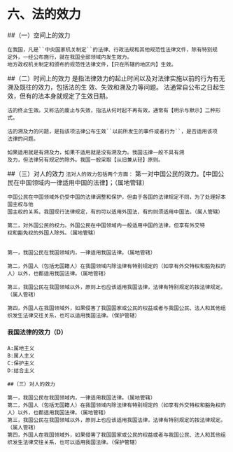 # 六、法的效力

##（一）空间上的效力

    在我国，凡是``中央国家机关制定``的法律、行政法规和其他规范性法律文件，除有特别规
    定外，一经公布施行，就在我国全部领域内发生效力。
    地方政权机关制定和颁布的规范性法律文件，【只在所辖的地区内】生效。

##（二）时间上的效力
    是指法律效力的起止时间以及对法律实施以前的行为有无溯及既往的效力，包括法的生
    效、失效和溯及力等问题。
    法通常自公布之日起生效，但有的法本身就规定了生效日期。
    
    法的终止生效。又称法的废止与失效，指法从何时起不再有效，通常有【明示与默示】二种形式。
    
    法的溯及力的问题，是指该项法律公布生效``以前所发生的事件或者行为``，是否适用该项
    法律的问题。
    
    如果适用就是有溯及力，如果不适用就是没有溯及力。我国法律一般不具有溯
    及力，但法律另有规定的除外。我国一般采取【从旧兼从轻】原则。

##（三）对人的效力
    ``法对人的效力包括两个方面：``
    第一对中国公民的效力。【中国公民在中国领域内一律适用中国的法律】；（属地管辖）
    
    中国公民在中国领域外仍受中国的法律调整和保护，但由于各国的法律规定不同，为了处理好本国主权与他
    国主权的关系，我国现行法律规定，有的可以适用外国法，有的则须适用中国法。（属人管辖）

    第二，对外国公民的权力。外国公民在中国领域内一般适用中国的法律，但享有外交特
    权和豁免权的外国人除外。（属地管辖）


    第一，我国公民在我国领域内，一律适用我国法律。（属地管辖）
    
    第二，外国人（包括无国籍人）在我国领域内除法律有特别规定的（如享有外交特权和豁免权的人）以外，也都适用我国法律。（属地管辖）
    
    第三，我国公民在我国领域以外，原则上也应该适用我国法律，法律有特别规定的按法律规定。（属人管辖）
    
    第四，外国人在我国领域外，如果侵害了我国国家或公民的权益或者与我国公民、法人和其他组织发生法律交往关系，也可以适用我国法律。（保护管辖）

#### 我国法律的效力（D）
    A:属地主义
    B:属人主义
    C:保护主义
    D:结合主义

    ##（三）对人的效力

    第一，我国公民在我国领域内，一律适用我国法律。（属地管辖）
    第二，外国人（包括无国籍人）在我国领域内除法律有特别规定的（如享有外交特权和豁免权的人）以外，也都适用我国法律。（属地管辖）
    第三，我国公民在我国领域以外，原则上也应该适用我国法律，法律有特别规定的按法律规定。（属人管辖）
    第四，外国人在我国领域外，如果侵害了我国国家或公民的权益或者与我国公民、法人和其他组织发生法律交往关系，也可以适用我国法律。（保护管辖）